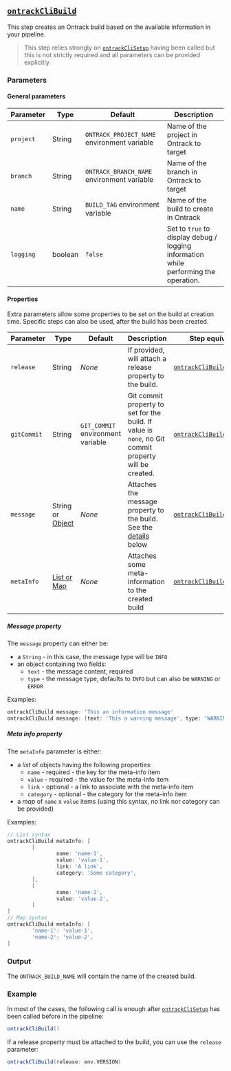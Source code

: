 ## [`ontrackCliBuild`](ontrackCliBuild.groovy)

This step creates an Ontrack build based on the available information in your pipeline.

> This step relies strongly on [`ontrackCliSetup`](ontrackCliSetup.md) having been called but this is not strictly required and all parameters can be provided explicitly.

### Parameters

#### General parameters

| Parameter | Type | Default | Description |
|---|---|---|---|
| `project` | String | `ONTRACK_PROJECT_NAME` environment variable | Name of the project in Ontrack to target |
| `branch` | String | `ONTRACK_BRANCH_NAME` environment variable | Name of the branch in Ontrack to target |
| `name` | String | `BUILD_TAG` environment variable | Name of the build to create in Ontrack |
| `logging` | boolean | `false` | Set to `true` to display debug / logging information while performing the operation. |

#### Properties

Extra parameters allow some properties to be set on the build at creation time. Specific steps can also be used, after the build has been created.

| Parameter | Type | Default | Description | Step equivalent |
|---|---|---|---|---|
| `release` | String | _None_ | If provided, will attach a release property to the build. | [`ontrackCliBuildRelease`](ontrackCliBuildRelease.md) |
| `gitCommit` | String | `GIT_COMMIT` environment variable | Git commit property to set for the build. If value is `none`, no Git commit property will be created. | [`ontrackCliBuildGitCommit`](ontrackCliBuildGitCommit.md) |
| `message` | String or [Object](#message-property) | _None_ | Attaches the message property to the build. See the [details](#message-property) below | [`ontrackCliBuildMessage`](ontrackCliBuildMessage.md) |
| `metaInfo` | [List or Map](#meta-info-property) | _None_ | Attaches some meta-information to the created build | [`ontrackCliBuildMetaInfo`](ontrackCliBuildMetaInfo.md) |

##### Message property

The `message` property can either be:

* a `String` - in this case, the message type will be `INFO`
* an object containing two fields:
  * `text` - the message content, required
  * `type` - the message type, defaults to `INFO` but can also be `WARNING` or `ERROR`

Examples:

````groovy
ontrackCliBuild message: 'This an information message'
ontrackCliBuild message: [text: 'This a warning message', type: 'WARNING']
````

##### Meta info property

The `metaInfo` parameter is either:

* a _list_ of objects having the following properties:
  * `name` - required - the key for the meta-info item
  * `value` - required - the value for the meta-info item
  * `link` - optional - a link to associate with the meta-info item
  * `category` - optional - the category for the meta-info item
* a _map_ of `name` x `value` items (using this syntax, no link nor category can be provided)

Examples:

```groovy
// List syntax
ontrackCliBuild metaInfo: [
        [
                name: 'name-1',
                value: 'value-1',
                link: 'A link',
                category: 'Some category',
        ],
        [
                name: 'name-2',
                value: 'value-2',
        ]
]
// Map syntax
ontrackCliBuild metaInfo: [
        'name-1': 'value-1',
        'name-2': 'value-2',
]
```

### Output

The `ONTRACK_BUILD_NAME` will contain the name of the created build.

### Example

In most of the cases, the following call is enough after [`ontrackCliSetup`](ontrackCliSetup.md) has been called before in the pipeline:

```groovy
ontrackCliBuild()
```

If a release property must be attached to the build, you can use the `release` parameter:

```groovy
ontrackCliBuild(release: env.VERSION)
```
